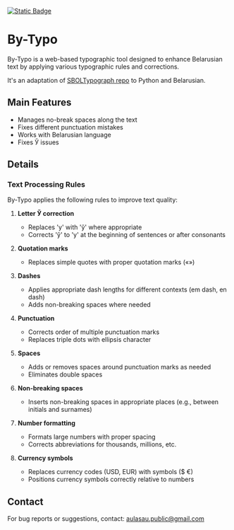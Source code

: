 [![Static Badge](https://img.shields.io/badge/Click_me-By--Typo-red?style=for-the-badge&labelColor=fedcba)](https://aulasau.github.io/by-typo/)
# By-Typo

By-Typo is a web-based typographic tool designed to enhance Belarusian text by applying various typographic rules and corrections.

It's an adaptation of [SBOLTypograph repo](https://github.com/DanilovM/SBOLTypograph) to Python and Belarusian.

## Main Features

- Manages no-break spaces along the text
- Fixes different punctuation mistakes
- Works with Belarusian language
- Fixes Ў issues

## Details

### Text Processing Rules

By-Typo applies the following rules to improve text quality:

1. **Letter Ў correction**
   - Replaces 'у' with 'ў' where appropriate
   - Corrects 'ў' to 'у' at the beginning of sentences or after consonants

2. **Quotation marks**
   - Replaces simple quotes with proper quotation marks («»)

3. **Dashes**
   - Applies appropriate dash lengths for different contexts (em dash, en dash)
   - Adds non-breaking spaces where needed

4. **Punctuation**
   - Corrects order of multiple punctuation marks
   - Replaces triple dots with ellipsis character

5. **Spaces**
   - Adds or removes spaces around punctuation marks as needed
   - Eliminates double spaces

6. **Non-breaking spaces**
   - Inserts non-breaking spaces in appropriate places (e.g., between initials and surnames)

7. **Number formatting**
   - Formats large numbers with proper spacing
   - Corrects abbreviations for thousands, millions, etc.

8. **Currency symbols**
   - Replaces currency codes (USD, EUR) with symbols ($ €)
   - Positions currency symbols correctly relative to numbers

## Contact

For bug reports or suggestions, contact: [aulasau.public@gmail.com](mailto:aulasau.public+by-typo@gmail.com)
